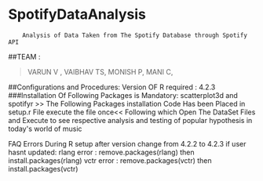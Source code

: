 # SpotifyDataAnalysis
        Analysis of Data Taken from The Spotify Database through Spotify API


##TEAM :
  >VARUN V ,
  >VAIBHAV TS,
  >MONISH P,
  >MANI C,
  
##Configurations and Procedures:
  Version OF R required : 4.2.3
  ###Installation Of Following Packages is Mandatory:
      scatterplot3d and spotifyr 
      >> The Following Packages installation Code Has been Placed in setup.r File execute the file once<<
      Following which Open The DataSet Files and Execute to see respective analysis and testing of popular hypothesis in today's world of music
  
  FAQ Errors During R setup after version change from 4.2.2 to 4.2.3 if user hasnt updated:
      rlang error : remove.packages(rlang) then install.packages(rlang)
      vctr error : remove.packages(vctr) then install.packages(vctr)
